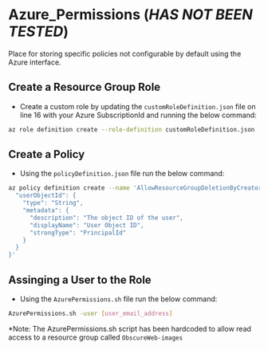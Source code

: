 # Azure_Permissions (*HAS NOT BEEN TESTED*)
Place for storing specific policies not configurable by default using the Azure interface. 

## Create a Resource Group Role
- Create a custom role by updating the `customRoleDefinition.json` file on line 16 with your Azure SubscriptionId and running the below command:
```bash
az role definition create --role-definition customRoleDefinition.json
```

## Create a Policy
- Using the `policyDefinition.json` file run the below command:
```bash
az policy definition create --name 'AllowResourceGroupDeletionByCreator' --rules 'policyDefinition.json' --params '{
  "userObjectId": {
    "type": "String",
    "metadata": {
      "description": "The object ID of the user",
      "displayName": "User Object ID",
      "strongType": "PrincipalId"
    }
  }
}'
```

## Assinging a User to the Role
- Using the `AzurePermissions.sh` file run the below command:
```bash
AzurePermissions.sh -user [user_email_address]
```

*Note: The AzurePermissions.sh script has been hardcoded to allow read access to a resource group called `ObscureWeb-images` 